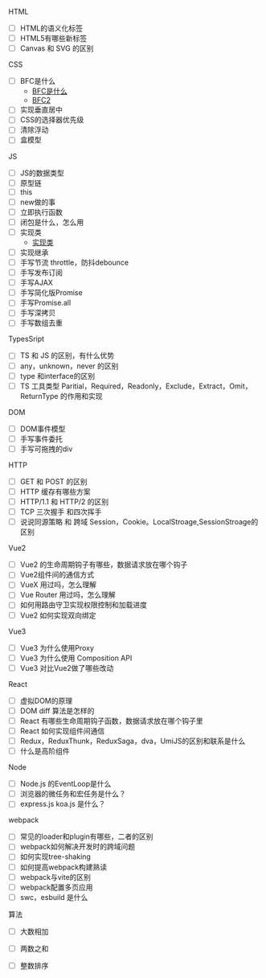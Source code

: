 HTML

- [ ] HTML的语义化标签
- [ ] HTML5有哪些新标签
- [ ] Canvas 和 SVG 的区别

CSS

- [ ] BFC是什么
  - [BFC是什么](https://juejin.cn/post/6950082193632788493)
  - [BFC2](https://juejin.cn/post/7019685391485796365)
- [ ] 实现垂直居中
- [ ] CSS的选择器优先级
- [ ] 清除浮动
- [ ] 盒模型

JS

- [ ] JS的数据类型
- [ ] 原型链
- [ ] this
- [ ] new做的事
- [ ] 立即执行函数
- [ ] 闭包是什么，怎么用
- [ ] 实现类
  - [实现类](https://juejin.cn/post/6844903560086306829)
- [ ] 实现继承
- [ ] 手写节流 throttle，防抖debounce
- [ ] 手写发布订阅
- [ ] 手写AJAX
- [ ] 手写简化版Promise
- [ ] 手写Promise.all
- [ ] 手写深拷贝
- [ ] 手写数组去重

TypesSript

- [ ] TS 和 JS 的区别，有什么优势
- [ ] any，unknown，never 的区别
- [ ] type 和interface的区别
- [ ] TS 工具类型 Paritial，Required，Readonly，Exclude，Extract，Omit，ReturnType 的作用和实现

DOM

- [ ] DOM事件模型
- [ ] 手写事件委托
- [ ] 手写可拖拽的div

HTTP

- [ ] GET 和 POST 的区别
- [ ] HTTP 缓存有哪些方案
- [ ] HTTP/1.1 和 HTTP/2 的区别
- [ ] TCP 三次握手 和四次挥手
- [ ] 说说同源策略 和 跨域 Session，Cookie。LocalStroage,SessionStroage的区别

Vue2

- [ ] Vue2 的生命周期钩子有哪些，数据请求放在哪个钩子
- [ ] Vue2组件间的通信方式
- [ ] VueX 用过吗，怎么理解
- [ ] Vue Router 用过吗，怎么理解
- [ ] 如何用路由守卫实现权限控制和加载进度
- [ ] Vue2 如何实现双向绑定

Vue3

- [ ] Vue3 为什么使用Proxy
- [ ] Vue3 为什么使用 Composition API
- [ ] Vue3 对比Vue2做了哪些改动

React

- [ ] 虚拟DOM的原理
- [ ] DOM diff 算法是怎样的
- [ ] React 有哪些生命周期钩子函数，数据请求放在哪个钩子里
- [ ] React 如何实现组件间通信
- [ ] Redux，ReduxThunk，ReduxSaga，dva，UmiJS的区别和联系是什么
- [ ] 什么是高阶组件

Node

- [ ] Node.js 的EventLoop是什么
- [ ] 浏览器的微任务和宏任务是什么？
- [ ] express.js koa.js 是什么？

webpack

- [ ] 常见的loader和plugin有哪些，二者的区别
- [ ] webpack如何解决开发时的跨域问题
- [ ] 如何实现tree-shaking
- [ ] 如何提高webpack构建熟读
- [ ] webpack与vite的区别
- [ ] webpack配置多页应用
- [ ] swc，esbuild 是什么

算法

- [ ] 大数相加
- [ ] 两数之和
- [ ] 整数排序

